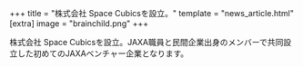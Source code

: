 +++
title = "株式会社 Space Cubicsを設立。"
template = "news_article.html"
[extra]
image = "brainchild.png"
+++

株式会社 Space Cubicsを設立。JAXA職員と民間企業出身のメンバーで共同設立した初めてのJAXAベンチャー企業となります。 
